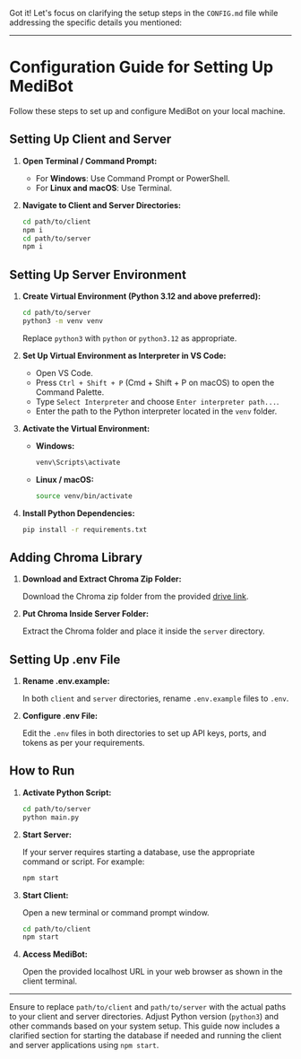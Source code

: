 Got it! Let's focus on clarifying the setup steps in the `CONFIG.md` file while addressing the specific details you mentioned:

---

# Configuration Guide for Setting Up MediBot

Follow these steps to set up and configure MediBot on your local machine.

## Setting Up Client and Server

1. **Open Terminal / Command Prompt:**

   - For **Windows**: Use Command Prompt or PowerShell.
   - For **Linux and macOS**: Use Terminal.

2. **Navigate to Client and Server Directories:**

   ```bash
   cd path/to/client
   npm i
   cd path/to/server
   npm i
   ```

## Setting Up Server Environment

1. **Create Virtual Environment (Python 3.12 and above preferred):**

   ```bash
   cd path/to/server
   python3 -m venv venv
   ```

   Replace `python3` with `python` or `python3.12` as appropriate.

2. **Set Up Virtual Environment as Interpreter in VS Code:**

   - Open VS Code.
   - Press `Ctrl + Shift + P` (Cmd + Shift + P on macOS) to open the Command Palette.
   - Type `Select Interpreter` and choose `Enter interpreter path...`.
   - Enter the path to the Python interpreter located in the `venv` folder.

3. **Activate the Virtual Environment:**

   - **Windows:**
     ```bash
     venv\Scripts\activate
     ```
   
   - **Linux / macOS:**
     ```bash
     source venv/bin/activate
     ```

4. **Install Python Dependencies:**

   ```bash
   pip install -r requirements.txt
   ```

## Adding Chroma Library

1. **Download and Extract Chroma Zip Folder:**

   Download the Chroma zip folder from the provided [drive link](https://drive.google.com/file/d/1qehnf8V7SsARDanK-SIf2bAdUUMIwJh6/view?usp=sharing).
   
2. **Put Chroma Inside Server Folder:**

   Extract the Chroma folder and place it inside the `server` directory.

## Setting Up .env File

1. **Rename .env.example:**

   In both `client` and `server` directories, rename `.env.example` files to `.env`.

2. **Configure .env File:**

   Edit the `.env` files in both directories to set up API keys, ports, and tokens as per your requirements.

## How to Run

1. **Activate Python Script:**

   ```bash
   cd path/to/server
   python main.py
   ```

2. **Start Server:**

   If your server requires starting a database, use the appropriate command or script. For example:
   
   ```bash
   npm start
   ```

3. **Start Client:**

   Open a new terminal or command prompt window.

   ```bash
   cd path/to/client
   npm start
   ```

4. **Access MediBot:**

   Open the provided localhost URL in your web browser as shown in the client terminal.

---

Ensure to replace `path/to/client` and `path/to/server` with the actual paths to your client and server directories. Adjust Python version (`python3`) and other commands based on your system setup. This guide now includes a clarified section for starting the database if needed and running the client and server applications using `npm start`.